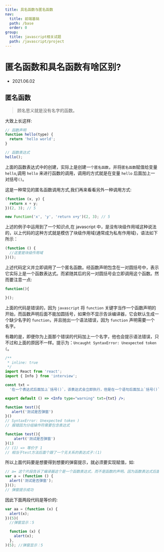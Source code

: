 ```yaml
---
title: 具名函数与匿名函数
nav:
  title: 前端基础
  path: /base
  order: 0
group:
  title: javascript相关试题
  path: /javascript/project
---
```


# 匿名函数和具名函数有啥区别?

- 2021.06.02

## 匿名函数

> 顾名思义就是没有名字的函数。

大致上长这样:

```js
// 函数声明
function hello(type) {
  return 'hello world';
}

// 函数表达式
hello();
```

上面的函数表达式中的创建，实际上是创建一`个匿名函数`，并将`匿名函数`赋值给变量 `hello`,调用 `hello` 来进行函数的调用，调用的方式就是在变量 `hello` 后面加上一对括号`()`。

这是一种常见的匿名函数调用方式,我们再来看看另外一种调用方式:

```js
(function (x, y) {
  return x + y;
})(2, 3); // 5

new Function('x', 'y', 'return x+y')(2, 3); // 5
```

上述的例子中运用到了一个知识点,在 javascript 中，是没有块级作用域这种说法的，以上代码的这种方式就是模仿了块级作用域(通常成为私有作用域)，语法如下所示：

```js
(function () {
  //这里是块级作用域
})();
```

上述代码定义并立即调用了一个匿名函数。经函数声明包含在一对圆括号中，表示它实际上是一个函数表达式。而紧随其后的另一对圆括号会立即调用这个函数。然而要注意一点:

```js
function(){

}();
```

上面的代码是错误的，因为 `javascript` 将 `function` 关键字当作一个函数声明的开始，而函数声明后面不能加圆括号，如果你不显示告诉编译器，它会默认生成一个缺少名字的 `function`，并且抛出一个语法错误，因为 `function` 声明需要一个名字。

有趣的是，即便你为上面那个错误的代码加上一个名字，他也会提示语法错误，只不过和上面的原因不一样。提示为：`Uncaught SyntaxError: Unexpected token (`。

```jsx
/**
 * inline: true
 */
import React from 'react';
import { Info } from 'interview';

const txt =
  '在一个表达式后面加上`括号()`，该表达式会立即执行，但是在一个语句后面加上`括号()`，是完全不一样的意思，只是`分组操作符`。';

export default () => <Info type="warning" txt={txt} />;
```

```js
function test(){
   alert('测试是否弹窗')
}()
// SyntaxError: Unexpected token )
// 报错因为分组操作符需要包含表达式

function test(){
    alert('测试是否弹窗')
}(1)
// (1) => 等价于 1
// 相当于test方法后面个跟了一个无关系的表达式子:(1)
```

所以上面代码要是想要得到想要的弹窗提示，就必须要实现赋值，如:

```js
// a= 这个片段告诉了编译器这个是一个函数表达式，而不是函数的声明。因为函数表达式后面可以跟圆括号。
var a = (function () {
  alert('测试是否弹窗');
})();
// 弹窗提示成功
```

因此下面两段代码是等价的:

```js
var aa = (function (x) {
  alert(x);
})(5)(
  //弹窗显示：5

  function (x) {
    alert(x);
  },
)(5); //弹窗显示：5
```
